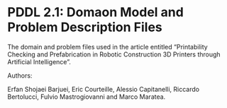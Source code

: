 # PDDL 2.1: Domaon Model and Problem Description Files
The domain and problem files used in the article entitled “Printability Checking and Prefabrication in Robotic Construction 3D Printers through Artificial Intelligence”.

Authors:

Erfan Shojaei Barjuei, Eric Courteille, Alessio Capitanelli, Riccardo Bertolucci, Fulvio Mastrogiovanni and Marco Maratea.

